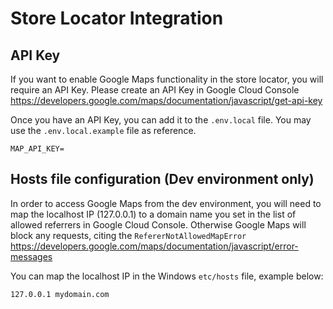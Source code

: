 # Store Locator Integration

## API Key

If you want to enable Google Maps functionality in the store locator, you will require an API Key. Please create an API Key in Google Cloud Console https://developers.google.com/maps/documentation/javascript/get-api-key

Once you have an API Key, you can add it to the `.env.local` file. You may use the `.env.local.example` file as reference.

```
MAP_API_KEY=
```

## Hosts file configuration (Dev environment only)

In order to access Google Maps from the dev environment, you will need to map the localhost IP (127.0.0.1) to a domain name you set in the list of allowed referrers in Google Cloud Console. Otherwise Google Maps will block any requests, citing the `RefererNotAllowedMapError` https://developers.google.com/maps/documentation/javascript/error-messages

You can map the localhost IP in the Windows `etc/hosts` file, example below:

```
127.0.0.1 mydomain.com
```
